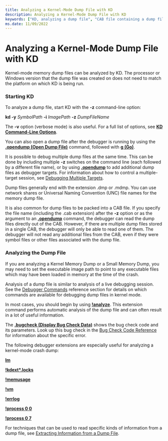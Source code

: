 ```yaml
---
title: Analyzing a Kernel-Mode Dump File with KD
description: Analyzing a Kernel-Mode Dump File with KD
keywords: ["KD, analyzing a dump file", "CAB file containing a dump file, analyzing kernel-mode dump file with KD"]
ms.date: 11/09/2022
---
```


# Analyzing a Kernel-Mode Dump File with KD


Kernel-mode memory dump files can be analyzed by KD. The processor or Windows version that the dump file was created on does not need to match the platform on which KD is being run.

### Starting KD

To analyze a dump file, start KD with the **-z** command-line option:

**kd -y** *SymbolPath* **-i** *ImagePath* **-z** *DumpFileName*

The **-v** option (verbose mode) is also useful. For a full list of options, see [**KD Command-Line Options**](kd-command-line-options.md).

You can also open a dump file after the debugger is running by using the [**.opendump (Open Dump File)**](../debuggercmds/-opendump--open-dump-file-.md) command, followed with [**g (Go)**](../debuggercmds/g--go-.md).

It is possible to debug multiple dump files at the same time. This can be done by including multiple **-z** switches on the command line (each followed by a different file name), or by using [**.opendump**](../debuggercmds/-opendump--open-dump-file-.md) to add additional dump files as debugger targets. For information about how to control a multiple-target session, see [Debugging Multiple Targets](debugging-multiple-targets.md).

Dump files generally end with the extension .dmp or .mdmp. You can use network shares or Universal Naming Convention (UNC) file names for the memory dump file.

It is also common for dump files to be packed into a CAB file. If you specify the file name (including the .cab extension) after the **-z** option or as the argument to an [**.opendump**](../debuggercmds/-opendump--open-dump-file-.md) command, the debugger can read the dump files directly out of the CAB. However, if there are multiple dump files stored in a single CAB, the debugger will only be able to read one of them. The debugger will not read any additional files from the CAB, even if they were symbol files or other files associated with the dump file.

### Analyzing the Dump File

If you are analyzing a Kernel Memory Dump or a Small Memory Dump, you may need to set the executable image path to point to any executable files which may have been loaded in memory at the time of the crash.

Analysis of a dump file is similar to analysis of a live debugging session. See the [Debugger Commands](../debuggercmds/debugger-commands.md) reference section for details on which commands are available for debugging dump files in kernel mode.

In most cases, you should begin by using [**!analyze**](../debuggercmds/-analyze.md). This extension command performs automatic analysis of the dump file and can often result in a lot of useful information.

The [**.bugcheck (Display Bug Check Data)**](../debuggercmds/-bugcheck--display-bug-check-data-.md) shows the bug check code and its parameters. Look up this bug check in the [Bug Check Code Reference](bug-check-code-reference2.md) for information about the specific error.

The following debugger extensions are especially useful for analyzing a kernel-mode crash dump:

[**lm**](../debuggercmds/lm--list-loaded-modules-.md)

[**!kdext\*.locks**](../debuggercmds/-locks---kdext--locks-.md)

[**!memusage**](../debuggercmds/-memusage.md)

[**!vm**](../debuggercmds/-vm.md)

[**!errlog**](../debuggercmds/-errlog.md)

[**!process 0 0**](../debuggercmds/-process.md)

[**!process 0 7**](../debuggercmds/-process.md)

For techniques that can be used to read specific kinds of information from a dump file, see [Extracting Information from a Dump File](extracting-information-from-a-dump-file.md).


 





